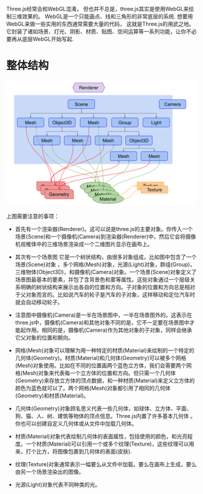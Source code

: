<!--
 * @Author: your name
 * @Date: 2021-03-22 20:08:34
 * @LastEditTime: 2021-03-23 11:04:11
 * @LastEditors: Please set LastEditors
 * @Description: In User Settings Edit
 * @FilePath: /three.js-lessions/教程/docs/THREE.JS基础.md
-->

Three.js经常会和WebGL混淆， 但也并不总是，three.js其实是使用WebGL来绘制三维效果的。 WebGL是一个只能画点、线和三角形的非常底层的系统. 想要用WebGL来做一些实用的东西通常需要大量的代码， 这就是Three.js的用武之地。它封装了诸如场景、灯光、阴影、材质、贴图、空间运算等一系列功能，让你不必要再从底层WebGL开始写起.

# 整体结构
![](/常用静态资源/img/threejs-structure.svg)

上图需要注意的事项：

- 首先有一个渲染器(Renderer)。这可以说是three.js的主要对象。你传入一个场景(Scene)和一个摄像机(Camera)到渲染器(Renderer)中，然后它会将摄像机视椎体中的三维场景渲染成一个二维图片显示在画布上。

- 其次有一个场景图 它是一个树状结构，由很多对象组成，比如图中包含了一个场景(Scene)对象 ，多个网格(Mesh)对象，光源(Light)对象，群组(Group)，三维物体(Object3D)，和摄像机(Camera)对象。一个场景(Scene)对象定义了场景图最基本的要素，并包了含背景色和雾等属性。这些对象通过一个层级关系明确的树状结构来展示出各自的位置和方向。子对象的位置和方向总是相对于父对象而言的。比如说汽车的轮子是汽车的子对象，这样移动和定位汽车时就会自动移动轮子。

- 注意图中摄像机(Camera)是一半在场景图中，一半在场景图外的。这表示在three.js中，摄像机(Camera)和其他对象不同的是，它不一定要在场景图中才能起作用。相同的是，摄像机(Camera)作为其他对象的子对象，同样会继承它父对象的位置和朝向。

- 网格(Mesh)对象可以理解为用一种特定的材质(Material)来绘制的一个特定的几何体(Geometry)。材质(Material)和几何体(Geometry)可以被多个网格(Mesh)对象使用。比如在不同的位置画两个蓝色立方体，我们会需要两个网格(Mesh)对象来代表每一个立方体的位置和方向。但只需一个几何体(Geometry)来存放立方体的顶点数据，和一种材质(Material)来定义立方体的颜色为蓝色就可以了。两个网格(Mesh)对象都引用了相同的几何体(Geometry)和材质(Material)。
- 几何体(Geometry)对象顾名思义代表一些几何体，如球体、立方体、平面、狗、猫、人、树、建筑等物体的顶点信息。Three.js内置了许多基本几何体 。你也可以创建自定义几何体或从文件中加载几何体。
- 材质(Material)对象代表绘制几何体的表面属性，包括使用的颜色，和光亮程度。一个材质(Material)可以引用一个或多个纹理(Texture)，这些纹理可以用来，打个比方，将图像包裹到几何体的表面(皮肤).
- 纹理(Texture)对象通常表示一幅要么从文件中加载，要么在画布上生成，要么由另一个场景渲染出的图像。
- 光源(Light)对象代表不同种类的光。

